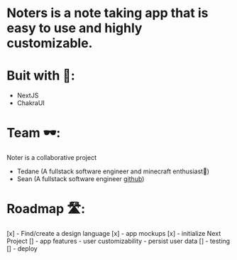# Noters  is a note taking app that is easy to use and highly customizable.

# Buit with 🔨:
- NextJS
- ChakraUI 

# Team 🕶: 
Noter is a collaborative project
- Tedane (A fullstack software engineer and minecraft enthusiast🧱)
- Sean (A fullstack software engineer [github](https://github.com/seyuan111))

# Roadmap 🛣:
[x] - Find/create a design language
[x] - app mockups
[x] - initialize Next Project
[] - app features
    - user customizability
    - persist user data
[] - testing
[] - deploy
